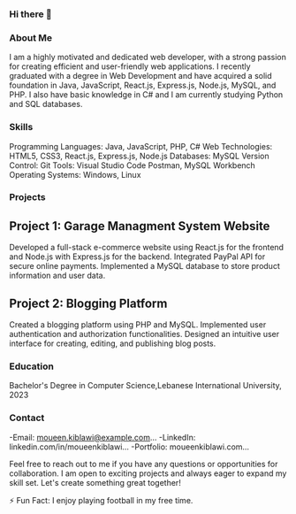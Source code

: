 ### Hi there 👋

### About Me
I am a highly motivated and dedicated web developer, with a strong passion for creating efficient and user-friendly web applications. I recently graduated with a degree in Web Development and have acquired a solid foundation in Java, JavaScript, React.js, Express.js, Node.js, MySQL, and PHP. I also have basic knowledge in C# and I am currently studying Python and SQL databases.

### Skills
Programming Languages: Java, JavaScript, PHP, C#
Web Technologies: HTML5, CSS3, React.js, Express.js, Node.js
Databases: MySQL
Version Control: Git
Tools: Visual Studio Code Postman, MySQL Workbench
Operating Systems: Windows, Linux

### Projects

## Project 1: Garage Managment System Website
Developed a full-stack e-commerce website using React.js for the frontend and Node.js with Express.js for the backend.
Integrated PayPal API for secure online payments.
Implemented a MySQL database to store product information and user data.
## Project 2: Blogging Platform
Created a blogging platform using PHP and MySQL.
Implemented user authentication and authorization functionalities.
Designed an intuitive user interface for creating, editing, and publishing blog posts.

### Education
Bachelor's Degree in Computer Science,Lebanese International University, 2023

### Contact
-Email: moueen.kiblawi@example.com...
-LinkedIn: linkedin.com/in/moueenkiblawi...
-Portfolio: moueenkiblawi.com...

Feel free to reach out to me if you have any questions or opportunities for collaboration. I am open to exciting projects and always eager to expand my skill set. Let's create something great together!

⚡ Fun Fact: I enjoy playing football in my free time.
<!--
**moueenkiblawi/moueenkiblawi** is a ✨ _special_ ✨ repository because its `README.md` (this file) appears on your GitHub profile.

Here are some ideas to get you started:

- 🔭 I’m currently working on ...
- 🌱 I’m currently learning ...
- 👯 I’m looking to collaborate on ...
- 🤔 I’m looking for help with ...
- 💬 Ask me about ...
- 📫 How to reach me: ...
- 😄 Pronouns: ...
- ⚡ Fun fact: ...
-->
